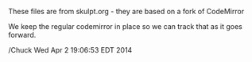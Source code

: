 These files are from skulpt.org - they are based on a fork of CodeMirror

We keep the regular codemirror in place so we can track that as it goes 
forward.

/Chuck
Wed Apr  2 19:06:53 EDT 2014

